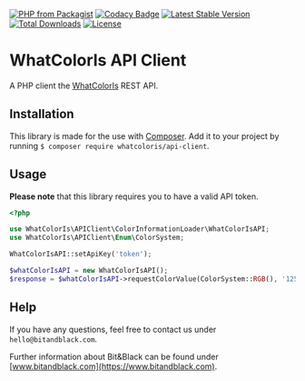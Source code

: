 [![PHP from Packagist](https://img.shields.io/packagist/php-v/whatcoloris/api-client)](http://www.php.net)
[![Codacy Badge](https://app.codacy.com/project/badge/Grade/9bd77f35bfb44f8c80bdb5069b62ed4a)](https://www.codacy.com/gh/BitAndBlack/whatcoloris-api-client/dashboard)
[![Latest Stable Version](https://poser.pugx.org/whatcoloris/api-client/v/stable)](https://packagist.org/packages/whatcoloris/api-client)
[![Total Downloads](https://poser.pugx.org/whatcoloris/api-client/downloads)](https://packagist.org/packages/whatcoloris/api-client)
[![License](https://poser.pugx.org/whatcoloris/api-client/license)](https://packagist.org/packages/whatcoloris/api-client)

# WhatColorIs API Client

A PHP client the [WhatColorIs](https://www.whatcolor.is) REST API.

## Installation 

This library is made for the use with [Composer](https://packagist.org/packages/whatcoloris/api-client). Add it to your project by running `$ composer require whatcoloris/api-client`.

## Usage

**Please note** that this library requires you to have a valid API token.

```php
<?php

use WhatColorIs\APIClient\ColorInformationLoader\WhatColorIsAPI;
use WhatColorIs\APIClient\Enum\ColorSystem;

WhatColorIsAPI::setApiKey('token');

$whatColorIsAPI = new WhatColorIsAPI();
$response = $whatColorIsAPI->requestColorValue(ColorSystem::RGB(), '125 255 0');
```

## Help 

If you have any questions, feel free to contact us under `hello@bitandblack.com`.

Further information about Bit&Black can be found under [www.bitandblack.com](https://www.bitandblack.com).